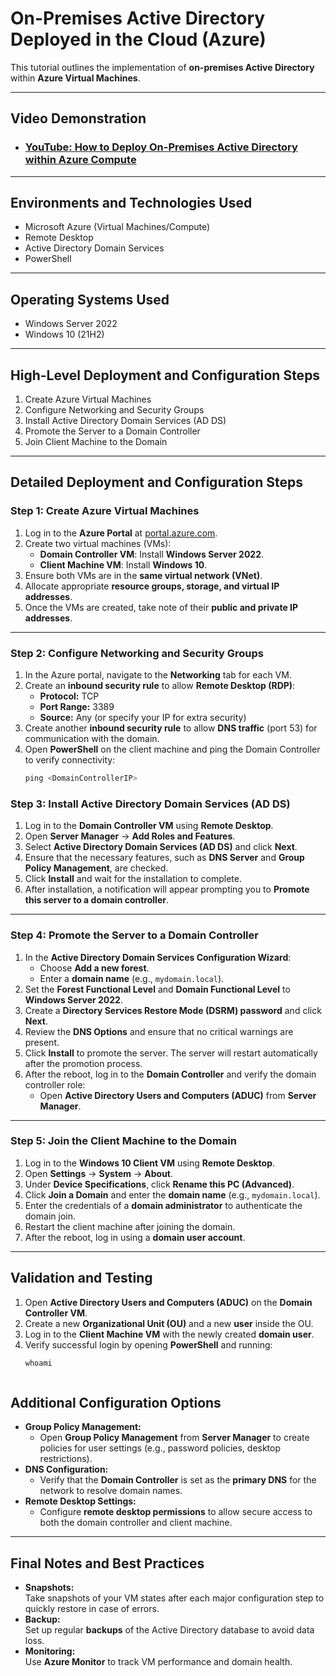 # On-Premises Active Directory Deployed in the Cloud (Azure)

This tutorial outlines the implementation of **on-premises Active Directory** within **Azure Virtual Machines**.

---

## **Video Demonstration**

- ### [YouTube: How to Deploy On-Premises Active Directory within Azure Compute](https://www.youtube.com/results?search_query=how+to+deploy+on-premises+active+directory+within+azure+compute)

---

## **Environments and Technologies Used**

- Microsoft Azure (Virtual Machines/Compute)
- Remote Desktop
- Active Directory Domain Services
- PowerShell

---

## **Operating Systems Used**

- Windows Server 2022
- Windows 10 (21H2)

---

## **High-Level Deployment and Configuration Steps**

1. Create Azure Virtual Machines  
2. Configure Networking and Security Groups  
3. Install Active Directory Domain Services (AD DS)  
4. Promote the Server to a Domain Controller  
5. Join Client Machine to the Domain

---

## **Detailed Deployment and Configuration Steps**

### **Step 1: Create Azure Virtual Machines**

1. Log in to the **Azure Portal** at [portal.azure.com](https://portal.azure.com).
2. Create two virtual machines (VMs):
   - **Domain Controller VM**: Install **Windows Server 2022**.
   - **Client Machine VM**: Install **Windows 10**.
3. Ensure both VMs are in the **same virtual network (VNet)**.
4. Allocate appropriate **resource groups, storage, and virtual IP addresses**.
5. Once the VMs are created, take note of their **public and private IP addresses**.

---

### **Step 2: Configure Networking and Security Groups**

1. In the Azure portal, navigate to the **Networking** tab for each VM.
2. Create an **inbound security rule** to allow **Remote Desktop (RDP)**:
   - **Protocol:** TCP
   - **Port Range:** 3389
   - **Source:** Any (or specify your IP for extra security)
3. Create another **inbound security rule** to allow **DNS traffic** (port 53) for communication with the domain.
4. Open **PowerShell** on the client machine and ping the Domain Controller to verify connectivity:
   ```powershell
   ping <DomainControllerIP>


### **Step 3: Install Active Directory Domain Services (AD DS)**

1. Log in to the **Domain Controller VM** using **Remote Desktop**.
2. Open **Server Manager** -> **Add Roles and Features**.
3. Select **Active Directory Domain Services (AD DS)** and click **Next**.
4. Ensure that the necessary features, such as **DNS Server** and **Group Policy Management**, are checked.
5. Click **Install** and wait for the installation to complete.
6. After installation, a notification will appear prompting you to **Promote this server to a domain controller**.

---

### **Step 4: Promote the Server to a Domain Controller**

1. In the **Active Directory Domain Services Configuration Wizard**:
   - Choose **Add a new forest**.
   - Enter a **domain name** (e.g., `mydomain.local`).
2. Set the **Forest Functional Level** and **Domain Functional Level** to **Windows Server 2022**.
3. Create a **Directory Services Restore Mode (DSRM) password** and click **Next**.
4. Review the **DNS Options** and ensure that no critical warnings are present.
5. Click **Install** to promote the server. The server will restart automatically after the promotion process.
6. After the reboot, log in to the **Domain Controller** and verify the domain controller role:
   - Open **Active Directory Users and Computers (ADUC)** from **Server Manager**.

---

### **Step 5: Join the Client Machine to the Domain**

1. Log in to the **Windows 10 Client VM** using **Remote Desktop**.
2. Open **Settings** -> **System** -> **About**.
3. Under **Device Specifications**, click **Rename this PC (Advanced)**.
4. Click **Join a Domain** and enter the **domain name** (e.g., `mydomain.local`).
5. Enter the credentials of a **domain administrator** to authenticate the domain join.
6. Restart the client machine after joining the domain.
7. After the reboot, log in using a **domain user account**.

---

## **Validation and Testing**

1. Open **Active Directory Users and Computers (ADUC)** on the **Domain Controller VM**.
2. Create a new **Organizational Unit (OU)** and a new **user** inside the OU.
3. Log in to the **Client Machine VM** with the newly created **domain user**.
4. Verify successful login by opening **PowerShell** and running:
   ```powershell
   whoami



## **Additional Configuration Options**

- **Group Policy Management:**  
  - Open **Group Policy Management** from **Server Manager** to create policies for user settings (e.g., password policies, desktop restrictions).
- **DNS Configuration:**  
  - Verify that the **Domain Controller** is set as the **primary DNS** for the network to resolve domain names.
- **Remote Desktop Settings:**  
  - Configure **remote desktop permissions** to allow secure access to both the domain controller and client machine.

---

## **Final Notes and Best Practices**

- **Snapshots:**  
  Take snapshots of your VM states after each major configuration step to quickly restore in case of errors.
- **Backup:**  
  Set up regular **backups** of the Active Directory database to avoid data loss.
- **Monitoring:**  
  Use **Azure Monitor** to track VM performance and domain health.
